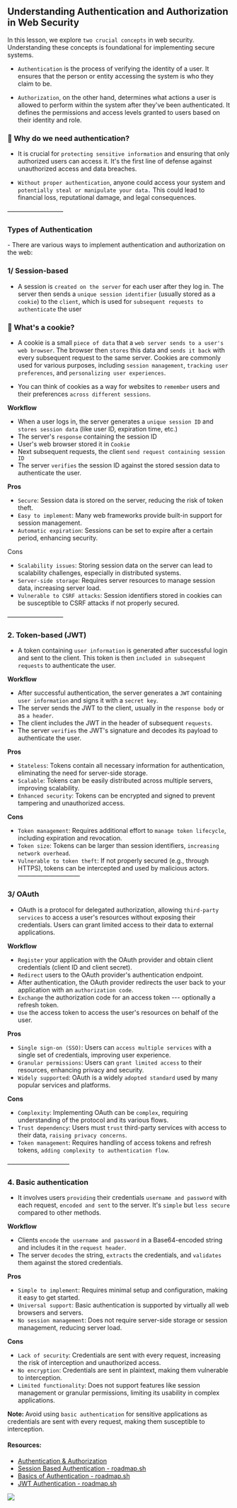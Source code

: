 ## Understanding Authentication and Authorization in Web Security

In this lesson, we explore `two crucial concepts` in web security. Understanding these concepts is foundational for implementing secure systems.

- `Authentication` is the process of verifying the identity of a user. It ensures that the person or entity accessing the system is who they claim to be.

- `Authorization`, on the other hand, determines what actions a user is allowed to perform within the system after they've been authenticated. It defines the permissions and access levels granted to users based on their identity and role.

<h3> 🤔 Why do we need authentication?</h3>

- It is crucial for `protecting sensitive information` and ensuring that only authorized users can access it. It's the first line of defense against unauthorized access and data breaches.

- `Without proper authentication`, anyone could access your system and` potentially steal or manipulate your data.` This could lead to financial loss, reputational damage, and legal consequences.

—————————

<h3>Types of Authentication</h3>
- There are various ways to implement authentication and authorization on the web:

<h3>1/ Session-based</h3>

- A session is `created on the server` for each user after they log in. The server then sends a `unique session identifier` (usually stored as a `cookie`) to the `client`, which is used for `subsequent requests to authenticate` the user

<h3>🍪 What's a cookie?</h3>

- A cookie is a small `piece of data` that a `web server sends to a user's web browser`. The browser then `stores` this data and `sends it back` with every subsequent request to the same server. Cookies are commonly used for various purposes, including `session management`, `tracking user preferences`, and `personalizing user experiences`.

- You can think of cookies as a way for websites to `remember` users and their preferences `across different sessions`.

<b>Workflow</b>

- When a user logs in, the server generates a `unique session ID` and `stores session data` (like user ID, expiration time, etc.)
- The server's `response` containing the session ID
- User's web browser stored it in `Cookie`
- Next subsequent requests, the client `send request containing session ID`
- The server `verifies` the session ID against the stored session data to authenticate the user.

<b>Pros</b>

- `Secure`: Session data is stored on the server, reducing the risk of token theft.
- `Easy to implement`: Many web frameworks provide built-in support for session management.
- `Automatic expiration`: Sessions can be set to expire after a certain period, enhancing security.

Cons

- `Scalability issues`: Storing session data on the server can lead to scalability challenges, especially in distributed systems.
- `Server-side storage`: Requires server resources to manage session data, increasing server load.
- `Vulnerable to CSRF attacks`: Session identifiers stored in cookies can be susceptible to CSRF attacks if not properly secured.

—————————

<h3>2. Token-based (JWT)</h3>

- A token containing `user information` is generated after successful login and sent to the client. This token is then `included in subsequent requests` to authenticate the user.

<b>Workflow</b>

- After successful authentication, the server generates a `JWT` containing `user information` and signs it with a `secret key`.
- The server sends the JWT to the client, usually in the `response body` or as `a header`.
- The client includes the JWT in the header of subsequent `requests`.
- The server `verifies` the JWT's signature and decodes its payload to authenticate the user.

<b>Pros</b>

- `Stateless`: Tokens contain all necessary information for authentication, eliminating the need for server-side storage.
- `Scalable`: Tokens can be easily distributed across multiple servers, improving scalability.
- `Enhanced security`: Tokens can be encrypted and signed to prevent tampering and unauthorized access.

<b>Cons</b>

- `Token management`: Requires additional effort to `manage token lifecycle`, including expiration and revocation.
- `Token size`: Tokens can be larger than session identifiers, `increasing network overhead`.
- `Vulnerable to token theft`: If not properly secured (e.g., through HTTPS), tokens can be intercepted and used by malicious actors.
  ——————————

<h3>3/ OAuth</h3>
  
- OAuth is a protocol for delegated authorization, allowing `third-party services` to access a user's resources without exposing their credentials. Users can grant limited access to their data to external applications.
  
<b>Workflow</b>

- `Register` your application with the OAuth provider and obtain client credentials (client ID and client secret).
- `Redirect` users to the OAuth provider's authentication endpoint.
- After authentication, the OAuth provider redirects the user back to your application with an `authorization code`.
- `Exchange` the authorization code for an access token --- optionally a refresh token.
- `Use` the access token to access the user's resources on behalf of the user.

<b>Pros</b>

- `Single sign-on (SSO)`: Users can `access multiple services` with a single set of credentials, improving user experience.
- `Granular permissions`: Users can `grant limited access` to their resources, enhancing privacy and security.
- `Widely supported`: OAuth is a widely `adopted standard` used by many popular services and platforms.

<b>Cons</b>

- `Complexity`: Implementing OAuth can be `complex`, requiring understanding of the protocol and its various flows.
- `Trust dependency`: Users must `trust` third-party services with access to their data, `raising privacy concerns`.
- `Token management`: Requires handling of access tokens and refresh tokens, `adding complexity to authentication flow`.

——————————

<h3>4. Basic authentication</h3>

- It involves users `providing` their credentials `username and password` with each request, `encoded and sent` to the server. It's `simple` but `less secure` compared to other methods.

<b>Workflow</b>

- Clients `encode` the` username and password` in a Base64-encoded string and includes it in the `request header`.
- The server `decodes` the string, `extracts` the credentials, and `validates` them against the stored credentials.

<b>Pros</b>

- `Simple to implement`: Requires minimal setup and configuration, making it easy to get started.
- `Universal support`: Basic authentication is supported by virtually all web browsers and servers.
- `No session management`: Does not require server-side storage or session management, reducing server load.

<b>Cons</b>

- `Lack of security`: Credentials are sent with every request, increasing the risk of interception and unauthorized access.
- `No encryption`: Credentials are sent in plaintext, making them vulnerable to interception.
- `Limited functionality`: Does not support features like session management or granular permissions, limiting its usability in complex applications.

<b>Note: </b> Avoid using `basic authentication` for sensitive applications as credentials are sent with every request, making them susceptible to interception.

<h4>Resources: </h4>

- [Authentication & Authorization](https://auth0.com/docs/authorization/concepts/authz-and-authn)
- [Session Based Authentication - roadmap.sh](https://roadmap.sh/guides/session-based-authentication)
- [Basics of Authentication - roadmap.sh](https://roadmap.sh/guides/basics-of-authentication)
- [JWT Authentication - roadmap.sh](https://roadmap.sh/guides/jwt-authentication)

<img src="/public/images/Email_Password Auth Diagram _ Mermaid Chart-2025-07-29-090507.svg" >
